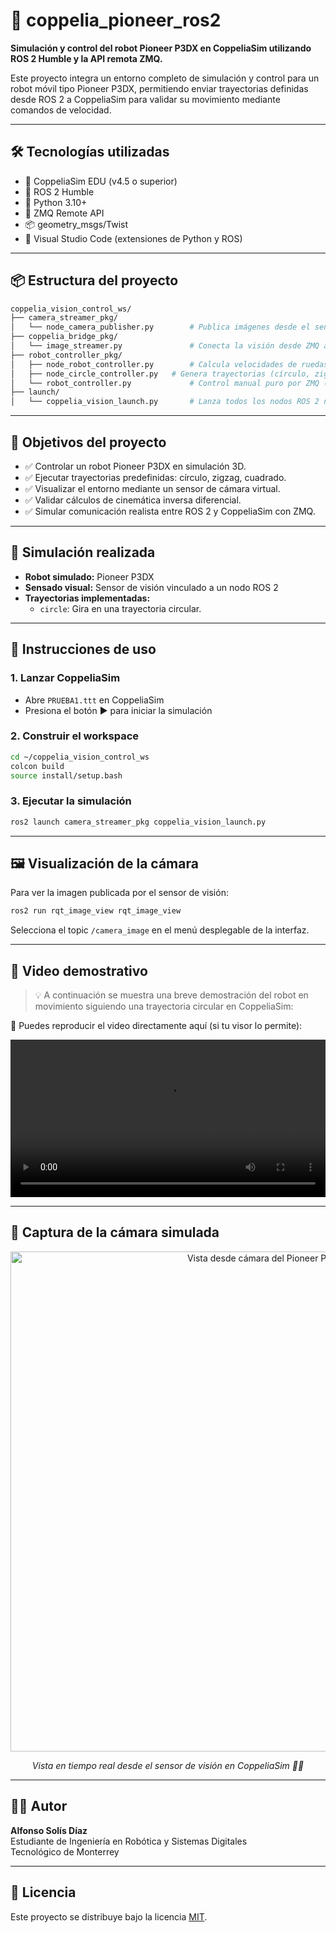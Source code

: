 # 🧠 coppelia_pioneer_ros2

**Simulación y control del robot Pioneer P3DX en CoppeliaSim utilizando ROS 2 Humble y la API remota ZMQ.**

Este proyecto integra un entorno completo de simulación y control para un robot móvil tipo Pioneer P3DX, permitiendo enviar trayectorias definidas desde ROS 2 a CoppeliaSim para validar su movimiento mediante comandos de velocidad.

---

## 🛠 Tecnologías utilizadas

- 🧪 CoppeliaSim EDU (v4.5 o superior)
- 🤖 ROS 2 Humble
- 🐍 Python 3.10+
- 🔌 ZMQ Remote API
- 📦 geometry_msgs/Twist
- 🧩 Visual Studio Code (extensiones de Python y ROS)

---

## 📦 Estructura del proyecto

```bash
coppelia_vision_control_ws/
├── camera_streamer_pkg/
│   └── node_camera_publisher.py        # Publica imágenes desde el sensor de visión de CoppeliaSim
├── coppelia_bridge_pkg/
│   └── image_streamer.py               # Conecta la visión desde ZMQ a ROS 2
├── robot_controller_pkg/
│   ├── node_robot_controller.py        # Calcula velocidades de ruedas a partir de /cmd_vel
│   ├── node_circle_controller.py   # Genera trayectorias (círculo, zigzag, cuadrado)
│   └── robot_controller.py             # Control manual puro por ZMQ (modo test)
├── launch/
│   └── coppelia_vision_launch.py       # Lanza todos los nodos ROS 2 necesarios
```

---

## 🎯 Objetivos del proyecto

- ✅ Controlar un robot Pioneer P3DX en simulación 3D.
- ✅ Ejecutar trayectorias predefinidas: círculo, zigzag, cuadrado.
- ✅ Visualizar el entorno mediante un sensor de cámara virtual.
- ✅ Validar cálculos de cinemática inversa diferencial.
- ✅ Simular comunicación realista entre ROS 2 y CoppeliaSim con ZMQ.

---

## 🧪 Simulación realizada

- **Robot simulado:** Pioneer P3DX
- **Sensado visual:** Sensor de visión vinculado a un nodo ROS 2
- **Trayectorias implementadas:**
  - `circle`: Gira en una trayectoria circular.

---

## 🚀 Instrucciones de uso

### 1. Lanzar CoppeliaSim

- Abre `PRUEBA1.ttt` en CoppeliaSim
- Presiona el botón ▶️ para iniciar la simulación

### 2. Construir el workspace

```bash
cd ~/coppelia_vision_control_ws
colcon build
source install/setup.bash
```

### 3. Ejecutar la simulación

```bash
ros2 launch camera_streamer_pkg coppelia_vision_launch.py
```

---

## 🖼 Visualización de la cámara

Para ver la imagen publicada por el sensor de visión:

```bash
ros2 run rqt_image_view rqt_image_view
```

Selecciona el topic `/camera_image` en el menú desplegable de la interfaz.

---

## 🎥 Video demostrativo

> 💡 A continuación se muestra una breve demostración del robot en movimiento siguiendo una trayectoria circular en CoppeliaSim:

🔽 Puedes reproducir el video directamente aquí (si tu visor lo permite):

<video controls width="100%">
  <source src="media/SIMULACION_CERON1.mp4" type="video/mp4">
  Tu navegador no soporta la visualización de video embebido.
</video>


---

## 📸 Captura de la cámara simulada

<div align="center">
  <img src="https://github.com/user-attachments/assets/a5ef6ca4-9dbe-425e-9a94-2864dcdc5bb8" alt="Vista desde cámara del Pioneer P3DX" width="800"/>
  <p><i>Vista en tiempo real desde el sensor de visión en CoppeliaSim 🎥🤖</i></p>
</div>



---

## 👨‍💻 Autor

**Alfonso Solís Díaz**  
Estudiante de Ingeniería en Robótica y Sistemas Digitales  
Tecnológico de Monterrey

---

## 📜 Licencia

Este proyecto se distribuye bajo la licencia [MIT](https://opensource.org/licenses/MIT).
